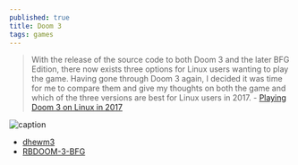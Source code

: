 ```yaml
---
published: true
title: Doom 3
tags: games
---
```

> With the release of the source code to both Doom 3 and the later BFG Edition, there now exists three options for Linux users wanting to play the game. Having gone through Doom 3 again, I decided it was time for me to compare them and give my thoughts on both the game and which of the three versions are best for Linux users in 2017. - [Playing Doom 3 on Linux in 2017](https://www.gamingonlinux.com/articles/playing-doom-3-on-linux-in-2017.10561)

![caption](https://external-content.duckduckgo.com/iu/?u=http%3A%2F%2Fwww.hd-tecnologia.com%2Fimagenes%2Farticulos%2F2011%2F11%2Fdoom3.jpg&f=1&nofb=1) <!-- .element height="50%" width="50% ustify-content="left" -->

- [dhewm3](https://dhewm3.org/)
- [RBDOOM-3-BFG](https://github.com/RobertBeckebans/RBDOOM-3-BFG/)


